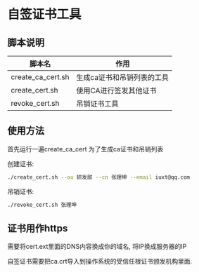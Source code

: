 # 自签证书工具

## 脚本说明

| 脚本名            | 作用                       |
| ----------------- | -------------------------- |
| create_ca_cert.sh | 生成ca证书和吊销列表的工具 |
| create_cert.sh    | 使用CA进行签发其他证书     |
| revoke_cert.sh    | 吊销证书工具               |

## 使用方法

首先运行一遍create_ca_cert 为了生成ca证书和吊销列表

创建证书:

```bash
./create_cert.sh --ou 研发部 --cn 张理坤 --email iuxt@qq.com
```

吊销证书:

```bash
./revoke_cert.sh 张理坤
```

## 证书用作https

需要将cert.ext里面的DNS内容换成你的域名, 将IP换成服务器的IP

自签证书需要把ca.crt导入到操作系统的受信任根证书颁发机构里面.
